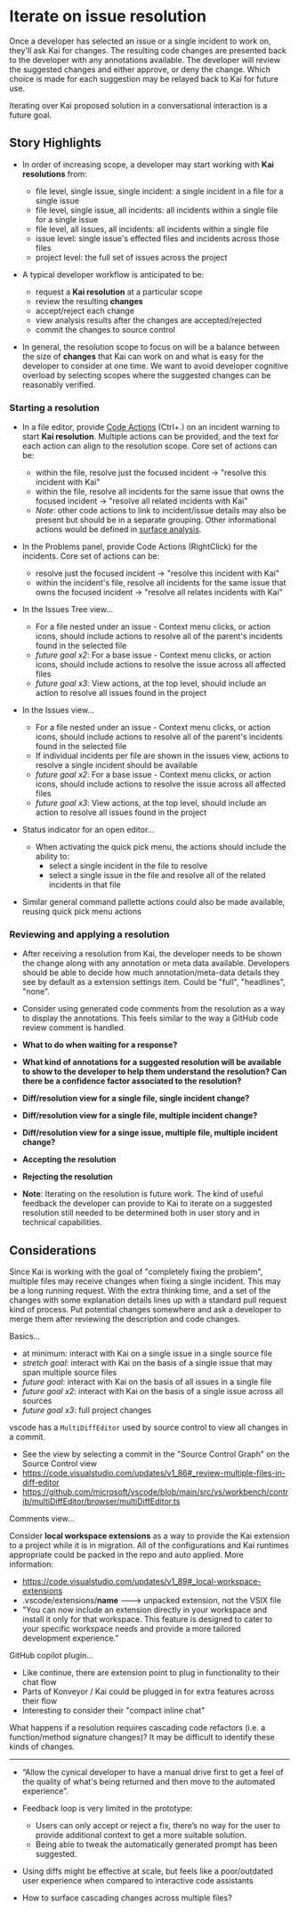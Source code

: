 # Iterate on issue resolution

Once a developer has selected an issue or a single incident to work on, they'll ask Kai for changes.  The resulting code changes are presented back to the developer with any annotations available.  The developer will review the suggested changes and either approve, or deny the change.  Which choice is made for each suggestion may be relayed back to Kai for future use.

Iterating over Kai proposed solution in a conversational interaction is a future goal.

## Story Highlights

  - In order of increasing scope, a developer may start working with __Kai resolutions__ from:
    - file level, single issue, single incident: a single incident in a file for a single issue
    - file level, single issue, all incidents: all incidents within a single file for a single issue
    - file level, all issues, all incidents: all incidents within a single file
    - issue level: single issue's effected files and incidents across those files
    - project level: the full set of issues across the project

  - A typical developer workflow is anticipated to be:
    - request a __Kai resolution__ at a particular scope
    - review the resulting __changes__
    - accept/reject each change
    - view analysis results after the changes are accepted/rejected
    - commit the changes to source control

  - In general, the resolution scope to focus on will be a balance between the size of __changes__ that Kai can work on and what is easy for the developer to consider at one time.  We want to avoid developer cognitive overload by selecting scopes where the suggested changes can be reasonably verified.

### Starting a resolution
  - In a file editor, provide [Code Actions](https://code.visualstudio.com/api/language-extensions/programmatic-language-features#possible-actions-on-errors-or-warnings) (Ctrl+.) on an incident warning to start __Kai resolution__.  Multiple actions can be provided, and the text for each action can align to the resolution scope.  Core set of actions can be:
    - within the file, resolve just the focused incident &rarr; "resolve this incident with Kai"
    - within the file, resolve all incidents for the same issue that owns the focused incident &rarr; "resolve all related incidents with Kai"
    - _Note_: other code actions to link to incident/issue details may also be present but should be in a separate grouping.  Other informational actions would be defined in [surface analysis](./surface_analysis.md).

  - In the Problems panel, provide Code Actions (RightClick) for the incidents.  Core set of actions can be:
    - resolve just the focused incident &rarr; "resolve this incident with Kai"
    - within the incident's file, resolve all incidents for the same issue that owns the focused incident &rarr; "resolve all relates incidents with Kai"

  - In the Issues Tree view...
    - For a file nested under an issue - Context menu clicks, or action icons, should include actions to resolve all of the parent's incidents found in the selected file
    - _future goal x2_: For a base issue - Context menu clicks, or action icons, should include actions to resolve the issue across all affected files
    - _future goal x3_: View actions, at the top level, should include an action to resolve all issues found in the project

  - In the Issues view...
    - For a file nested under an issue - Context menu clicks, or action icons, should include actions to resolve all of the parent's incidents found in the selected file
    - If individual incidents per file are shown in the issues view, actions to resolve a single incident should be available
    - _future goal x2_: For a base issue - Context menu clicks, or action icons, should include actions to resolve the issue across all affected files
    - _future goal x3_: View actions, at the top level, should include an action to resolve all issues found in the project

  - Status indicator for an open editor...
    - When activating the quick pick menu, the actions should include the ability to:
      - select a single incident in the file to resolve
      - select a single issue in the file and resolve all of the related incidents in that file

  - Similar general command pallette actions could also be made available, reusing quick pick menu actions

### Reviewing and applying a resolution

  - After receiving a resolution from Kai, the developer needs to be shown the change along with any annotation or meta data available.  Developers should be able to decide how much annotation/meta-data details they see by default as a extension settings item.  Could be "full", "headlines", "none".

  - Consider using generated code comments from the resolution as a way to display the annotations.  This feels similar to the way a GitHub code review comment is handled.

  - __What to do when waiting for a response?__

  - __What kind of annotations for a suggested resolution will be available to show to the developer to help them understand the resolution?  Can there be a confidence factor associated to the resolution?__

  - __Diff/resolution view for a single file, single incident change?__

  - __Diff/resolution view for a single file, multiple incident change?__

  - __Diff/resolution view for a singe issue, multiple file, multiple incident change?__

  - __Accepting the resolution__

  - __Rejecting the resolution__

  - __Note__: Iterating on the resolution is future work.  The kind of useful feedback the developer can provide to Kai to iterate on a suggested resolution still needed to be determined both in user story and in technical capabilities.


## Considerations

Since Kai is working with the goal of "completely fixing the problem", multiple files may receive changes when fixing a single incident. This may be a long running request. With the extra thinking time, and a set of the changes with some explanation details lines up with a standard pull request kind of process.  Put potential changes somewhere and ask a developer to merge them after reviewing the description and code changes.

Basics...
  - at minimum: interact with Kai on a single issue in a single source file
  - _stretch goal_: interact with Kai on the basis of a single issue that may span multiple source files
  - _future goal_: interact with Kai on the basis of all issues in a single file
  - _future goal x2_: interact with Kai on the basis of a single issue across all sources
  - _future goal x3_: full project changes

vscode has a `MultiDiffEditor` used by source control to view all changes in a commit.
  - See the view by selecting a commit in the "Source Control Graph" on the Source Control view
  - https://code.visualstudio.com/updates/v1_86#_review-multiple-files-in-diff-editor
  - https://github.com/microsoft/vscode/blob/main/src/vs/workbench/contrib/multiDiffEditor/browser/multiDiffEditor.ts

Comments view...

Consider __local workspace extensions__ as a way to provide the Kai extension to a project while it is in migration.  All of the configurations and Kai runtimes appropriate could be packed in the repo and auto applied.  More information:
  - https://code.visualstudio.com/updates/v1_89#_local-workspace-extensions
  - .vscode/extensions/__name__ ---> unpacked extension, not the VSIX file
  - "You can now include an extension directly in your workspace and install it only for that workspace. This feature is designed to cater to your specific workspace needs and provide a more tailored development experience."

GitHub copilot plugin...
  - Like continue, there are extension point to plug in functionality to their chat flow
  - Parts of Konveyor / Kai could be plugged in for extra features across their flow
  - Interesting to consider their "compact inline chat"

What happens if a resolution requires cascading code refactors (i.e. a function/method signature changes)?  It may be difficult to identify these kinds of changes.

-----

- “Allow the cynical developer to have a manual drive first to get a feel of the quality of what's being returned and then move to the automated experience”.

- Feedback loop is very limited in the prototype:
  - Users can only accept or reject a fix, there’s no way for the user to provide additional context to get a more suitable solution.
  - Being able to tweak the automatically generated prompt has been suggested.

- Using diffs might be effective at scale, but feels like a poor/outdated user experience when compared to interactive code assistants

- How to surface cascading changes across multiple files?
